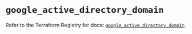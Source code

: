 # `google_active_directory_domain`

Refer to the Terraform Registry for docs: [`google_active_directory_domain`](https://registry.terraform.io/providers/hashicorp/google/6.8.0/docs/resources/active_directory_domain).
